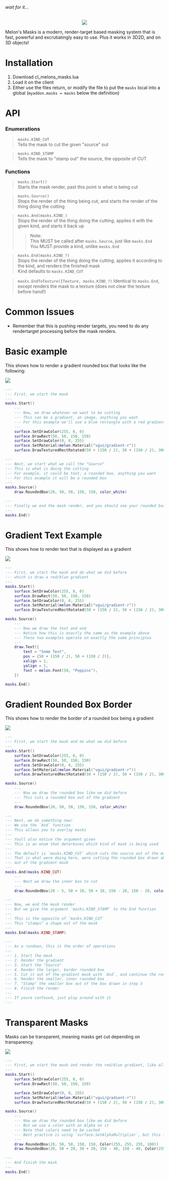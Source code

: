 ###### wait for it...

<p align="center"><img src="assets/melonsmasks.gif"/></p>
Melon's Masks is a modern, render-target based masking system that is fast, powerful and excrutiatingly easy to use. Plus it works in 3D2D, and on 3D objects!

# Installation
1. Download cl_melons_masks.lua
2. Load it on the client
3. Either use the files return, or modify the file to put the `masks` local into a global (`myaddon.masks = masks` below the definition)

# API
### Enumerations
> `masks.KIND_CUT`  
> Tells the mask to cut the given "source" out

> `masks.KIND_STAMP`  
> Tells the mask to "stamp out" the source, the opposite of CUT

### Functions
> `masks.Start()`  
> Starts the mask render, past this point is what is being cut

> `masks.Source()`  
> Stops the render of the thing being cut, and starts the render of the thing doing the cutting

> `masks.And(masks.KIND_)`  
> Stops the render of the thing doing the cutting, applies it with the given kind, and starts it back up
> > Note:  
> > This MUST be called after `masks.Source`, just like `masks.End`  
> > You MUST provide a kind, unlike `masks.End`

> `masks.End(masks.KIND_?)`  
> Stops the render of the thing doing the cutting, applies it according to the kind, and renders the finished mask  
> Kind defaults to `masks.KIND_CUT`

> `masks.EndToTexture(ITexture, masks.KIND_?)`
> Identical to `masks.End`, except renders the mask to a texture (does not clear the texture before hand!)

# Common Issues
- Remember that this is pushing render targets, you need to do any rendertarget processing before the mask renders.

# Basic example
This shows how to render a gradient rounded box that looks like the following:  

<img src="https://i.imgur.com/HppIXsV.png"/>

```lua
---
--- First, we start the mask
---
masks.Start()
    ---
    --- Now, we draw whatever we want to be cutting
    --- This can be a gradient, an image, anything you want
    --- For this example we'll use a blue rectangle with a red gradient coming from the top right
    --- 
    surface.SetDrawColor(255, 0, 0)
    surface.DrawRect(50, 50, 150, 150)
    surface.SetDrawColor(0, 0, 255)
    surface.SetMaterial(melon.Material("vgui/gradient-r"))
    surface.DrawTexturedRectRotated(50 + (150 / 2), 50 + (150 / 2), 300, 300, 45)

---
--- Next, we start what we call the "Source"
--- This is what is doing the cutting
--- For example, it could be text, a rounded box, anything you want
--- For this example it will be a rounded box
---
masks.Source()
    draw.RoundedBox(20, 50, 50, 150, 150, color_white)

---
--- Finally we end the mask render, and you should see your rounded box!
---
masks.End()
```

# Gradient Text Example
This shows how to render text that is displayed as a gradient

<img src="https://i.imgur.com/gsFm6eN.png"/>

```lua
---
--- First, we start the mask and do what we did before
--- which is draw a red/blue gradient
---
masks.Start()
    surface.SetDrawColor(255, 0, 0)
    surface.DrawRect(50, 50, 150, 150)
    surface.SetDrawColor(0, 0, 255)
    surface.SetMaterial(melon.Material("vgui/gradient-r"))
    surface.DrawTexturedRectRotated(50 + (150 / 2), 50 + (150 / 2), 300, 300, 45)

masks.Source()
    ---
    --- Now we draw the text and end
    --- Notice how this is exactly the same as the example above
    --- These two examples operate on exactly the same principles
    ---
    draw.Text({
        text = "Some Text",
        pos = {50 + (150 / 2), 50 + (150 / 2)},
        xalign = 1,
        yalign = 1,
        font = melon.Font(50, "Poppins"),
    })

masks.End()
```

# Gradient Rounded Box Border
This shows how to render the border of a rounded box being a gradient

<img src="https://i.imgur.com/MUGkOTC.png"/>

```lua
---
--- First, we start the mask and do what we did before
---
masks.Start()
    surface.SetDrawColor(255, 0, 0)
    surface.DrawRect(50, 50, 150, 150)
    surface.SetDrawColor(0, 0, 255)
    surface.SetMaterial(melon.Material("vgui/gradient-r"))
    surface.DrawTexturedRectRotated(50 + (150 / 2), 50 + (150 / 2), 300, 300, 45)

masks.Source()
    ---
    --- Now we draw the rounded box like we did before
    --- This cuts a rounded box out of the gradient
    ---
    draw.RoundedBox(20, 50, 50, 150, 150, color_white)

---
--- Next, we do something new!
--- We use the `And` function
--- This allows you to overlay masks
---
--- Youll also notice the argument given
--- This is an enum that determines which kind of mask is being used
---
--- The default is `masks.KIND_CUT` which cuts the source out of the mask
--- That is what were doing here, were cutting the rounded box drawn above
--- out of the gradient mask
--- 
masks.And(masks.KIND_CUT)
    ---
    --- Next we draw the inner box to cut
    ---
    draw.RoundedBox(20 - 5, 50 + 10, 50 + 10, 150 - 20, 150 - 20, color_white)

---
--- Now, we end the mask render
--- But we give the argument `masks.KIND_STAMP` to the End function
---
--- This is the opposite of `masks.KIND_CUT`
--- This "stamps" a shape out of the mask
---
masks.End(masks.KIND_STAMP)

---
--- As a rundown, this is the order of operations
---
--- 1. Start the mask
--- 2. Render the gradient
--- 3. Start the "Source"
--- 4. Render the larger, border rounded box
--- 5. Cut it out of the gradient mask with `And`, and continue the render
--- 6. Render the smaller, inner rounded box
--- 7. "Stamp" the smaller box out of the box drawn in step 5
--- 8. Finish the render
---
--- If youre confused, just play around with it
---
```

# Transparent Masks
Masks can be transparent, meaning masks get cut depending on transparency.

<img src="https://i.imgur.com/iUpKy2V.png"/>

```lua
---
--- First, we start the mask and render the red/blue gradient, like all the other examples
---
masks.Start()
    surface.SetDrawColor(255, 0, 0)
    surface.DrawRect(50, 50, 150, 150)

    surface.SetDrawColor(0, 0, 255)
    surface.SetMaterial(melon.Material("vgui/gradient-r"))
    surface.DrawTexturedRectRotated(50 + (150 / 2), 50 + (150 / 2), 300, 300, 45)

masks.Source()
    ---
    --- Now we draw the rounded box like we did before
    --- But we use a color with an Alpha on it
    --- Note that colors need to be cached
    --- Best practice is using `surface.SetAlphaMultiplier`, but this is an example
    ---
    draw.RoundedBox(20, 50, 50, 150, 150, Color(255, 255, 255, 100))
    draw.RoundedBox(20, 50 + 20, 50 + 20, 150 - 40, 150 - 40, Color(255, 255, 255, 100))

---
--- And finish the mask
---
masks.End()
```


